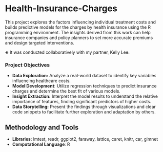 # Health-Insurance-Charges

This project explores the factors influencing individual treatment costs and builds predictive models for the charges by health insurance using the R programming environment. The insights derived from this work can help insurance companies and policy planners to set more accurate premiums and design targeted interventions. 

**※** It was conducted collaboratively with my partner, Kelly Lee.  

### Project Objectives

- **Data Exploration:** Analyze a real-world dataset to identify key variables influencing healthcare costs.
- **Model Development:** Utilize regression techniques to predict insurance charges and determine the best fit of various models.
- **Insight Extraction:** Interpret the model results to understand the relative importance of features, finding significant predictors of higher costs.
- **Data Storytelling:** Present the findings through visualizations and clear code snippets to facilitate further exploration and adaptation by others.

## Methodology and Tools

- **Libraries**: lmtest, readr, ggplot2, faraway, lattice, caret, knitr, car, glmnet
- **Computational Language**: R 
